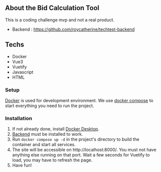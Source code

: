## About the Bid Calculation Tool

This is a coding challenge mvp and not a real product.

* Backend : https://github.com/roycatherine/techtest-backend

## Techs

* Docker
* Vue3
* Vuetify
* Javascript
* HTML

### Setup

[Docker](https://docs.docker.com/) is used for development environment. We use
[docker compose](https://docs.docker.com/compose/) to start everything you need to run the project. 

### Installation

1. If not already done, install [Docker Desktop](https://www.docker.com/products/docker-desktop).
2. [Backend](https://github.com/roycatherine/techtest-backend) must be installed to work.
3. Run `docker compose up -d` in the project's directory to build the container and start all services.
4. The site will be accessible on http://localhost:8000/. You must not have anything else running on that port. Wait a few seconds for Vuetify to load, you may have to refresh the page.
5. Have fun!
